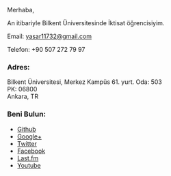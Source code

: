 <!--
.. slug: yasar-arabaci
.. title: Yaşar Arabacı
.. name: Yaşar Arabacı
.. description: Bilkent Üniversitesi iktisat bölümünde lisans öğrencisi. Boş vakitlerinde programcılıkla uğraşır. Python ve C dillerini sever.
.. url: http://ysar.net/hakkimda.html
.. date: 2013-10-06 15:04
-->
<style>
img.profile-resmi {
	width: 150px;
	float: right;
}
</style>

Merhaba,

An itibariyle <span itemprop="affiliation">Bilkent Üniversitesi</span>nde İktisat <span itemprop="jobTitle">öğrenci</span>siyim.

Email: <span itemprop="email">yasar11732@gmail.com</span>

Telefon: <spam itemprop="telephone">+90 507 272 79 97</span>

### Adres:

<div itemprop="address" itemscope itemtype="http://schema.org/PostalAddress">
    <span itemprop="streetAddress">
		Bilkent Üniversitesi, Merkez Kampüs 61. yurt. Oda: 503
    </span> <br />
	PK: <span itemprop="postalCode">06800</span> <br />
    <span itemprop="addressLocality">Ankara</span>, <span itemprop="addressCountry">TR</span>

  </div>

### Beni Bulun:

 * <a itemprop="sameAs" href="https://github.com/yasar11732" rel="me">Github</a>
 * <a itemprop="sameAs" href="https://plus.google.com/106222124723915853813" rel="me">Google+</a>
 * <a itemprop="sameAs" href="https://twitter.com/y_arabaci" rel="me">Twitter</a>
 * <a itemprop="sameAs" href="https://www.facebook.com/yasar11732" rel="me">Facebook</a>
 * <a itemprop="sameAs" href="http://www.lastfm.com.tr/user/y_arabaci" rel="me">Last.fm</a>
 * <a itemprop="sameAs" href="http://www.youtube.com/user/YasarArabaci" rel="me">Youtube</a>

